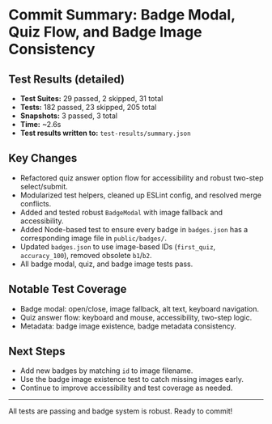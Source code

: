 # Commit Summary: Badge Modal, Quiz Flow, and Badge Image Consistency

## Test Results (detailed)
- **Test Suites:** 29 passed, 2 skipped, 31 total
- **Tests:** 182 passed, 23 skipped, 205 total
- **Snapshots:** 3 passed, 3 total
- **Time:** ~2.6s
- **Test results written to:** `test-results/summary.json`

## Key Changes
- Refactored quiz answer option flow for accessibility and robust two-step select/submit.
- Modularized test helpers, cleaned up ESLint config, and resolved merge conflicts.
- Added and tested robust `BadgeModal` with image fallback and accessibility.
- Added Node-based test to ensure every badge in `badges.json` has a corresponding image file in `public/badges/`.
- Updated `badges.json` to use image-based IDs (`first_quiz`, `accuracy_100`), removed obsolete `b1`/`b2`.
- All badge modal, quiz, and badge image tests pass.

## Notable Test Coverage
- Badge modal: open/close, image fallback, alt text, keyboard navigation.
- Quiz answer flow: keyboard and mouse, accessibility, two-step logic.
- Metadata: badge image existence, badge metadata consistency.

## Next Steps
- Add new badges by matching `id` to image filename.
- Use the badge image existence test to catch missing images early.
- Continue to improve accessibility and test coverage as needed.

---

All tests are passing and badge system is robust. Ready to commit!
